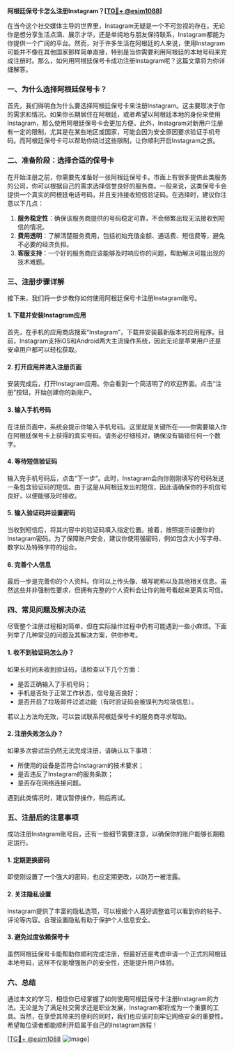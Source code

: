 **阿根廷保号卡怎么注册Instagram？[[TG💪+ @esim1088](https://t.me/s/esim1088)]**

在当今这个社交媒体主导的世界里，Instagram无疑是一个不可忽视的存在。无论你是想分享生活点滴、展示才华，还是单纯地与朋友保持联系，Instagram都能为你提供一个广阔的平台。然而，对于许多生活在阿根廷的人来说，使用Instagram可能并不像在其他国家那样简单直接，特别是当你需要利用阿根廷的本地号码来完成注册时。那么，如何用阿根廷保号卡成功注册Instagram呢？这篇文章将为你详细解答。

### 一、为什么选择阿根廷保号卡？

首先，我们得明白为什么要选择阿根廷保号卡来注册Instagram。这主要取决于你的需求和情况。如果你长期居住在阿根廷，或者希望以阿根廷本地的身份来使用Instagram，那么使用阿根廷保号卡会更加方便。此外，Instagram对新用户注册有一定的限制，尤其是在某些地区或国家，可能会因为安全原因要求验证手机号码。而阿根廷保号卡可以帮助你绕过这些限制，让你顺利开启Instagram之旅。

### 二、准备阶段：选择合适的保号卡

在开始注册之前，你需要先准备好一张阿根廷保号卡。市面上有很多提供此类服务的公司，你可以根据自己的需求选择信誉良好的服务商。一般来说，这类保号卡会提供一个真实的阿根廷电话号码，并且支持接收短信验证码。在选择时，建议你注意以下几点：

1. **服务稳定性**：确保该服务商提供的号码稳定可靠，不会频繁出现无法接收到短信的情况。
2. **费用透明**：了解清楚服务费用，包括初始充值金额、通话费、短信费等，避免不必要的经济负担。
3. **客服支持**：一个好的服务商应该能够及时响应你的问题，帮助解决可能出现的技术难题。

### 三、注册步骤详解

接下来，我们将一步步教你如何使用阿根廷保号卡注册Instagram账号。

#### 1. 下载并安装Instagram应用

首先，在手机的应用商店搜索“Instagram”，下载并安装最新版本的应用程序。目前，Instagram支持iOS和Android两大主流操作系统，因此无论是苹果用户还是安卓用户都可以轻松获取。

#### 2. 打开应用并进入注册页面

安装完成后，打开Instagram应用。你会看到一个简洁明了的欢迎界面。点击“注册”按钮，开始创建你的新账户。

#### 3. 输入手机号码

在注册页面中，系统会提示你输入手机号码。这里就是关键所在——你需要输入你在阿根廷保号卡上获得的真实号码。请务必仔细核对，确保没有输错任何一个数字。

#### 4. 等待短信验证码

输入完手机号码后，点击“下一步”。此时，Instagram会向你刚刚填写的号码发送一条包含验证码的短信。由于这是从阿根廷发出的短信，因此请确保你的手机信号良好，以便能够及时接收。

#### 5. 输入验证码并设置密码

当收到短信后，将其内容中的验证码填入指定位置。接着，按照提示设置你的Instagram密码。为了保障账户安全，建议你使用强密码，例如包含大小写字母、数字以及特殊字符的组合。

#### 6. 完善个人信息

最后一步是完善你的个人资料。你可以上传头像、填写昵称以及其他相关信息。虽然这些并非强制性要求，但拥有完整的个人资料会让你的账号看起来更真实可信。

### 四、常见问题及解决办法

尽管整个注册过程相对简单，但在实际操作过程中仍有可能遇到一些小麻烦。下面列举了几种常见的问题及其解决方案，供你参考。

#### 1. 收不到验证码怎么办？

如果长时间未收到验证码，请检查以下几个方面：
- 是否正确输入了手机号码；
- 手机是否处于正常工作状态，信号是否良好；
- 是否开启了垃圾邮件过滤功能（有时验证码会被误判为垃圾信息）。

若以上方法均无效，可以尝试联系阿根廷保号卡的服务商寻求帮助。

#### 2. 注册失败怎么办？

如果多次尝试后仍然无法完成注册，请确认以下事项：
- 所使用的设备是否符合Instagram的技术要求；
- 是否违反了Instagram的服务条款；
- 是否存在网络连接问题。

遇到此类情况时，建议暂停操作，稍后再试。

### 五、注册后的注意事项

成功注册Instagram账号后，还有一些细节需要注意，以确保你的账户能够长期稳定运行。

#### 1. 定期更换密码

即使刚设置了一个强大的密码，也应定期更改，以防万一被泄露。

#### 2. 关注隐私设置

Instagram提供了丰富的隐私选项，可以根据个人喜好调整谁可以看到你的帖子、评论等内容。合理设置隐私有助于保护个人信息安全。

#### 3. 避免过度依赖保号卡

虽然阿根廷保号卡能帮助你顺利完成注册，但最好还是考虑申请一个正式的阿根廷本地号码，这样不仅能增强账户的安全性，还能提升用户体验。

### 六、总结

通过本文的学习，相信你已经掌握了如何使用阿根廷保号卡注册Instagram的方法。无论是为了满足社交需求还是职业发展，Instagram都将成为一个重要的工具。当然，在享受其带来的便利的同时，我们也应该时刻牢记网络安全的重要性。希望每位读者都能顺利开启属于自己的Instagram旅程！

[[TG💪+ @esim1088](https://t.me/s/esim1088) ![Image](https://i.postimg.cc/4NQfJmqS/Snipaste-2025-05-13-00-14-12.png)]
